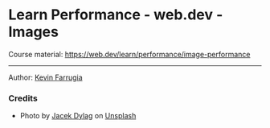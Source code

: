 # Learn Performance - web.dev - Images

Course material: https://web.dev/learn/performance/image-performance

---

Author: [Kevin Farrugia](https://imkev.dev)

### Credits

- Photo by [Jacek Dylag](https://unsplash.com/@dylu?utm_source=unsplash&utm_medium=referral&utm_content=creditCopyText) on [Unsplash](https://unsplash.com/s/photos/people?utm_source=unsplash&utm_medium=referral&utm_content=creditCopyText)
  